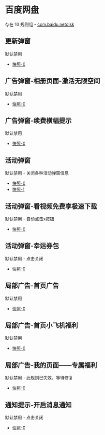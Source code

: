 # 百度网盘

存在 10 规则组 - [com.baidu.netdisk](/src/apps/com.baidu.netdisk.ts)

## 更新弹窗

默认禁用

- [快照-0](https://i.gkd.li/import/12863984)

## 广告弹窗-相册页面-激活无限空间

默认禁用

- [快照-0](https://i.gkd.li/import/12648987)

## 广告弹窗-续费横幅提示

默认禁用

- [快照-0](https://i.gkd.li/import/12924036)

## 活动弹窗

默认禁用 - 关闭各种活动弹窗信息

- [快照-0](https://i.gkd.li/import/12642505)
- [快照-1](https://i.gkd.li/import/12923937)

## 活动弹窗-看视频免费享极速下载

默认禁用 - 自动点击x按钮

- [快照-0](https://i.gkd.li/import/12783106)

## 活动弹窗-幸运券包

默认禁用 - 点击关闭

- [快照-0](https://i.gkd.li/import/13806852)

## 局部广告-首页广告

默认禁用

- [快照-0](https://i.gkd.li/import/12706544)

## 局部广告-首页小飞机福利

默认禁用

- [快照-0](https://i.gkd.li/import/12706544)

## 局部广告-我的页面——专属福利

默认禁用 - 此规则已失效，等待修复

- [快照-0](https://i.gkd.li/import/12706549)

## 通知提示-开启消息通知

默认禁用 - 点击关闭

- [快照-0](https://i.gkd.li/import/12923936)
